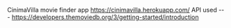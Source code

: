 CinimaVilla movie finder app
https://cinimavilla.herokuapp.com/
API used ---  https://developers.themoviedb.org/3/getting-started/introduction
